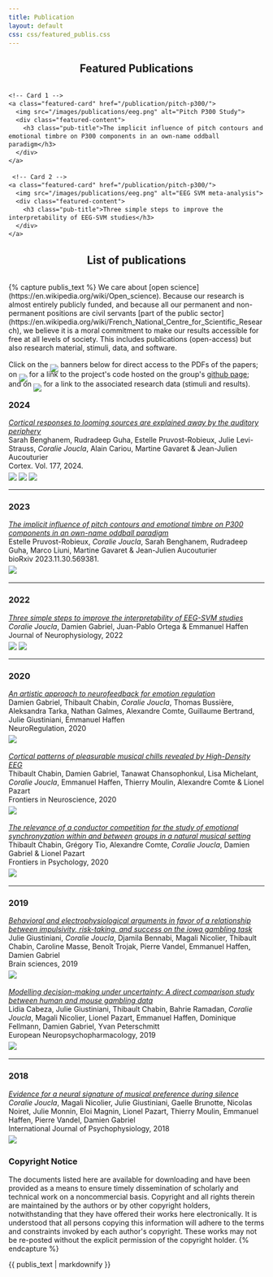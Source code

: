 ```yaml
---
title: Publication
layout: default
css: css/featured_publis.css
---
```


<!-- Add this section to your publications.html -->
<section id="featured-publications" class="container-fluid">
  <h2 style="text-align: center; margin-bottom: 2rem;">Featured Publications</h2>
  <div class="featured-grid">
    
    <!-- Card 1 -->
    <a class="featured-card" href="/publication/pitch-p300/">
      <img src="/images/publications/eeg.png" alt="Pitch P300 Study">
      <div class="featured-content">
        <h3 class="pub-title">The implicit influence of pitch contours and emotional timbre on P300 components in an own-name oddball paradigm</h3>
      </div>
    </a>

     <!-- Card 2 -->
    <a class="featured-card" href="/publication/pitch-p300/">
      <img src="/images/publications/eeg.png" alt="EEG SVM meta-analysis">
      <div class="featured-content">
        <h3 class="pub-title">Three simple steps to improve the interpretability of EEG-SVM studies</h3>
      </div>
    </a>
  </div>
</section>


<h2 style="text-align: center; margin-top :2rem; margin-bottom: 2rem;">List of publications</h2>
{% capture publis_text %}
We care about [open science](https://en.wikipedia.org/wiki/Open_science). Because our research is almost entirely publicly funded, and because all our permanent and non-permanent positions are civil servants [part of the public sector](https://en.wikipedia.org/wiki/French_National_Centre_for_Scientific_Research), we believe it is a moral commitment to make our results accessible for free at all levels of society. This includes publications (open-access) but also research material, stimuli, data, and software. 

Click on the <img style='display:inline;position: relative;top: 10px' height='20' src='/images/site_icons/access.jpg'> banners below for direct access to the PDFs of the papers; <br> 
on <img style='display:inline;position: relative;top: 10px' height='20' src='/images/site_icons/code.jpg'> for a link to the project's code hosted on the group's [github page](github.com/neuro-team-femto); <br>
and on <img style='display:inline;position: relative;top: 10px' height='20' src='/images/site_icons/data.jpg'> for a link to the associated research data (stimuli and results). 

<!-- Since 2021, all our research data is doi-indexed in the [Université de Bourgogne Franche-Comté](https://www.ubfc.fr/)'s Open Data portal [Dat@UBFC](https://dataosu.obs-besancon.fr). -->


### 2024

[_Cortical responses to looming sources are explained away by the auditory periphery_](https://www.sciencedirect.com/science/article/pii/S0010945224001692) <br>
Sarah Benghanem, Rudradeep Guha, Estelle Pruvost-Robieux, Julie Levi-Strauss, *Coralie Joucla*, Alain Cariou, Martine Gavaret & Jean-Julien Aucouturier<br>
Cortex. Vol. 177, 2024. <br>
[<img style='display:inline;padding-top: 5px;' height='25' src='/images/site_icons/access.jpg'>]({{site.baseurl}}/articles/2024/benghanem_cortex_2024.pdf)
[<img style='display:inline;padding-top: 5px;' height='25' src='/images/site_icons/data.jpg'>](https://osf.io/wjsbf/)
[<img style='display:inline;padding-top: 5px;' height='25' src='/images/site_icons/code.jpg'>](https://github.com/neuro-team-femto/looming)

<hr>

### 2023

[_The implicit influence of pitch contours and emotional timbre on P300 components in an own-name oddball paradigm_](https://www.biorxiv.org/content/10.1101/2023.11.30.569381v1) <br>
Estelle Pruvost-Robieux, *Coralie Joucla*, Sarah Benghanem, Rudradeep Guha, Marco Liuni, Martine Gavaret & Jean-Julien Aucouturier<br>
bioRxiv 2023.11.30.569381. <br>
[<img style='display:inline;padding-top: 5px;' height='25' src='/images/site_icons/access.jpg'>]({{site.baseurl}}/articles/2023/pruvost_robieux_bioRxiv_2023.pdf)

<hr>

### 2022

[_Three simple steps to improve the interpretability of EEG-SVM studies_](https://www.biorxiv.org/content/10.1101/2021.12.14.472588v1)<br>
*Coralie Joucla*, Damien Gabriel, Juan-Pablo Ortega & Emmanuel Haffen<br>
Journal of Neurophysiology, 2022 <br>
[<img style='display:inline;padding-top: 5px;' height='25' src='/images/site_icons/access.jpg'>]({{site.baseurl}}/articles/2022/Joucla_Biorxiv_2022.pdf)
[<img style='display:inline;padding-top: 5px;' height='25' src='/images/site_icons/data.jpg'>](https://search-data.ubfc.fr/FR-18008901306731-2022-03-25_Review-SVM-EEG.html)

<hr>

### 2020

[_An artistic approach to neurofeedback for emotion regulation_](https://www.neuroregulation.org/article/view/20367) <br>
Damien Gabriel, Thibault Chabin, *Coralie Joucla*, Thomas Bussière, Aleksandra Tarka, Nathan Galmes, Alexandre Comte, Guillaume Bertrand, Julie Giustiniani, Emmanuel Haffen<br>
NeuroRegulation, 2020 <br>
[<img style='display:inline;padding-top: 5px;' height='25' src='/images/site_icons/access.jpg'>]({{site.baseurl}}/articles/2020/gabriel2020.pdf)

[_Cortical patterns of pleasurable musical chills revealed by High-Density EEG_](https://www.frontiersin.org/journals/neuroscience/articles/10.3389/fnins.2020.565815/full) <br>
Thibault Chabin, Damien Gabriel, Tanawat Chansophonkul, Lisa Michelant, *Coralie Joucla*, Emmanuel Haffen, Thierry Moulin, Alexandre Comte & Lionel Pazart<br>
Frontiers in Neuroscience, 2020 <br>
[<img style='display:inline;padding-top: 5px;' height='25' src='/images/site_icons/access.jpg'>]({{site.baseurl}}/articles/2020/fnins-14-565815.pdf)

[_The relevance of a conductor competition for the study of emotional synchronyzation within and between groups in a natural musical setting_](https://www.frontiersin.org/journals/psychology/articles/10.3389/fpsyg.2019.02954/full) <br>
Thibault Chabin, Grégory Tio, Alexandre Comte, *Coralie Joucla*, Damien Gabriel & Lionel Pazart<br>
Frontiers in Psychology, 2020 <br>
[<img style='display:inline;padding-top: 5px;' height='25' src='/images/site_icons/access.jpg'>]({{site.baseurl}}/articles/2020/fpsyg-10-02954.pdf)

<hr>

### 2019

[_Behavioral and electrophysiological arguments in favor of a relationship between impulsivity, risk-taking, and success on the iowa gambling task_](https://www.mdpi.com/2076-3425/9/10/248) <br>
Julie Giustiniani, *Coralie Joucla*, Djamila Bennabi, Magali Nicolier, Thibault Chabin, Caroline Masse, Benoît Trojak, Pierre Vandel, Emmanuel Haffen, Damien Gabriel<br>
Brain sciences, 2019 <br>
[<img style='display:inline;padding-top: 5px;' height='25' src='/images/site_icons/access.jpg'>]({{site.baseurl}}/articles/2019/Giustiniani2019.pdf)

[_Modelling decision-making under uncertainty: A direct comparison study between human and mouse gambling data_](https://www.sciencedirect.com/science/article/abs/pii/S0924977X19317444) <br>
Lidia Cabeza, Julie Giustiniani, Thibault Chabin, Bahrie Ramadan, *Coralie Joucla*, Magali Nicolier, Lionel Pazart, Emmanuel Haffen, Dominique Fellmann, Damien Gabriel, Yvan Peterschmitt<br>
European Neuropsychopharmacology, 2019 <br>
[<img style='display:inline;padding-top: 5px;' height='25' src='/images/site_icons/access.jpg'>]({{site.baseurl}}/articles/2019/cabeza2019.pdf)

<hr>

### 2018

[_Evidence for a neural signature of musical preference during silence_](https://www.sciencedirect.com/science/article/abs/pii/S0167876017304889) <br>
*Coralie Joucla*, Magali Nicolier, Julie Giustiniani, Gaelle Brunotte, Nicolas Noiret, Julie Monnin, Eloi Magnin, Lionel Pazart, Thierry Moulin, Emmanuel Haffen, Pierre Vandel, Damien Gabriel<br>
International Journal of Psychophysiology, 2018 <br>
[<img style='display:inline;padding-top: 5px;' height='25' src='/images/site_icons/access.jpg'>]({{site.baseurl}}/articles/2018/joucla2018.pdf)

### Copyright Notice

The documents listed here are available for downloading and have been provided as a means to ensure timely dissemination of scholarly and technical work on a noncommercial basis. Copyright and all rights therein are maintained by the authors or by other copyright holders, notwithstanding that they have offered their works here electronically. It is understood that all persons copying this information will adhere to the terms and constraints invoked by each author's copyright. These works may not be re-posted without the explicit permission of the copyright holder.
{% endcapture %}

<section class="publis-text">
  {{ publis_text | markdownify }}
</section>